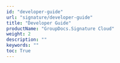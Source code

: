 ```yaml
---
id: "developer-guide"
url: "signature/developer-guide"
title: "Developer Guide"
productName: "GroupDocs.Signature Cloud"
weight: 2
description: ""
keywords: ""
toc: True
---
```

